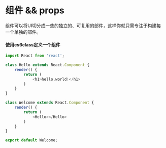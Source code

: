 # 组件 && props

组件可以将UI切分成一些的独立的、可复用的部件，这样你就只需专注于构建每一个单独的部件。

#### 使用es6class定义一个组件

```js
import React from 'react';

class Hello extends React.Component {
    render() {
        return (
            <h1>hello,world!</h1>
        )
    }
}

class Welcome extends React.Component {
    render() {
        return (
            <Hello></Hello> 
        )
    }
}

export default Welcome;
```